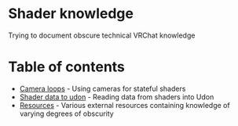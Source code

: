 # Shader knowledge
Trying to document obscure technical VRChat knowledge

# Table of contents
- [Camera loops](camera-loops.md) - Using cameras for stateful shaders
- [Shader data to udon](shader-data-to-udon.md) - Reading data from shaders into Udon
- [Resources](resources.md) - Various external resources containing knowledge of varying degrees of obscurity